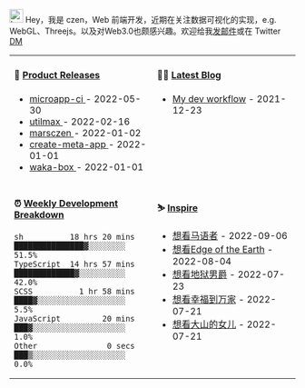 
<img src="https://github.com/marsczen/marsczen/blob/master/octocat.gif" alt="hey" width="24"> Hey，我是 czen，Web 前端开发，近期在关注数据可视化的实现，e.g. WebGL、Threejs。以及对Web3.0也颇感兴趣。欢迎给我[发邮件](mailto:pealstyle@gmail.com)或在 Twitter [DM](https://twitter.com/ac_czen)

<table width="800px">
<tr>
<td valign="top" width="50%">

#### 🌾 <a href="https://github.com/marsczen/marsczen/blob/master/releases.md" target="_blank">Product Releases</a>

<!-- recent_releases starts -->
* <a href='https://github.com/marsczen/microapp-ci/releases/tag/v0.1.6' target='_blank'>microapp-ci </a> - 2022-05-30
* <a href='https://github.com/marsczen/utilmax/releases/tag/v1.1.0' target='_blank'>utilmax </a> - 2022-02-16
* <a href='https://github.com/marsczen/marsczen/releases/tag/v0.0.1' target='_blank'>marsczen </a> - 2022-01-02
* <a href='https://github.com/marsczen/create-meta-app/releases/tag/v0.0.4' target='_blank'>create-meta-app </a> - 2022-01-01
* <a href='https://github.com/marsczen/waka-box/releases/tag/v3.0.1' target='_blank'>waka-box </a> - 2022-01-01
<!-- recent_releases ends -->

</td>
<td valign="top" width="50%">

#### 🧗‍♂️ <a href="https://github.com/marsczen/blog/issues" target="_blank">Latest Blog</a>

<!-- blog starts -->
* <a href='https://www.github.com/marsczen/blog/issues/1' target='_blank'>My dev workflow</a> - 2021-12-23
<!-- blog ends -->

</td>
</tr>
<tr>
<td valign="top" width="50%">

#### ⏰  <a href="https://gist.github.com/marsczen/0c39a3e7b4a372c6cff4a8714271308c" target="_blank">Weekly Development Breakdown</a>

<!-- code_time starts -->

```text
sh          18 hrs 20 mins  ███████████████▓░░░░░░░░  51.5%
TypeScript  14 hrs 57 mins  █████████████▓░░░░░░░░░░  42.0%
SCSS          1 hr 58 mins  ████▓░░░░░░░░░░░░░░░░░░░   5.5%
JavaScript         20 mins  ███▓░░░░░░░░░░░░░░░░░░░░   1.0%
Other               0 secs  ███▒░░░░░░░░░░░░░░░░░░░░   0.0%
```

<!-- code_time ends -->

</td>
<td valign="top" width="50%">

#### ⛷️ <a href="https://www.douban.com/people/yushangyuzui/" target="_blank">Inspire</a>

<!-- douban starts -->
* <a href='http://movie.douban.com/subject/1297769/' target='_blank'>想看马语者</a> - 2022-09-06
* <a href='http://movie.douban.com/subject/35940430/' target='_blank'>想看Edge of the Earth</a> - 2022-08-04
* <a href='http://movie.douban.com/subject/1308851/' target='_blank'>想看地狱男爵</a> - 2022-07-23
* <a href='http://movie.douban.com/subject/34951002/' target='_blank'>想看幸福到万家</a> - 2022-07-21
* <a href='http://movie.douban.com/subject/35498561/' target='_blank'>想看大山的女儿</a> - 2022-07-21
<!-- douban ends -->

</td>
  </tr>
  </table>
